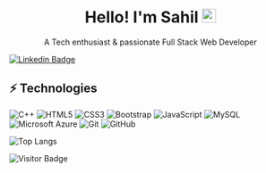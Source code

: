 <html>
<div align="center">
   <h1>Hello!  I'm Sahil <img src="https://media.giphy.com/media/hvRJCLFzcasrR4ia7z/giphy.gif" width="25px"> </h1>
   <p>A Tech enthusiast & passionate Full Stack Web Developer<p/>
   
</div>
</html>

[![Linkedin Badge](https://img.shields.io/badge/-SahilGadge-blue?style=flat-square&logo=Linkedin&logoColor=white&link=https://www.linkedin.com/in/sahil-gadge-a905881ba/)](https://in.linkedin.com/in/sahil-gadge-a905881ba)

## ⚡ Technologies



![C++](https://img.shields.io/badge/-C++-00599C?style=flat-square&logo=c)
![HTML5](https://img.shields.io/badge/-HTML5-E34F26?style=flat-square&logo=html5&logoColor=white)
![CSS3](https://img.shields.io/badge/-CSS3-1572B6?style=flat-square&logo=css3)
![Bootstrap](https://img.shields.io/badge/-Bootstrap-563D7C?style=flat-square&logo=bootstrap)
![JavaScript](https://img.shields.io/badge/-JavaScript-black?style=flat-square&logo=javascript)
![MySQL](https://img.shields.io/badge/-MySQL-black?style=flat-square&logo=mysql)
![Microsoft Azure](https://img.shields.io/badge/Microsoft%20Azure-232F7E?style=flat-square&logo=microsoft-azure)
![Git](https://img.shields.io/badge/-Git-black?style=flat-square&logo=git)
![GitHub](https://img.shields.io/badge/-GitHub-181717?style=flat-square&logo=github)

![Top Langs](https://github-readme-stats.vercel.app/api/top-langs/?username=sahil-gadge&hide=TeX&layout=compact)


![Visitor Badge](https://visitor-badge.laobi.icu/badge?page_id=sahil-gadge.aemmadi)
